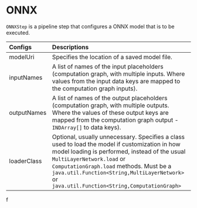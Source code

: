 # ONNX

`ONNXStep` is a pipeline step that configures a ONNX model that is to be executed.

| Configs | Descriptions |
| :--- | :--- |
| modelUri | Specifies the location of a saved model file. |
| inputNames | A list of names of the input placeholders \(computation graph, with multiple inputs. Where values from the input data keys are mapped to the computation graph inputs\). |
| outputNames | A list of names of the output placeholders \(computation graph, with multiple outputs. Where the values of these output keys are mapped from the computation graph output - `INDArray[]` to data keys\). |
| loaderClass | Optional, usually unnecessary. Specifies a class used to load the model if customization in how model loading is performed, instead of the usual `MultiLayerNetwork.load` or `ComputationGraph.load` methods. Must be a `java.util.Function<String,MultiLayerNetwork>` or `java.util.Function<String,ComputationGraph>` |

f 

